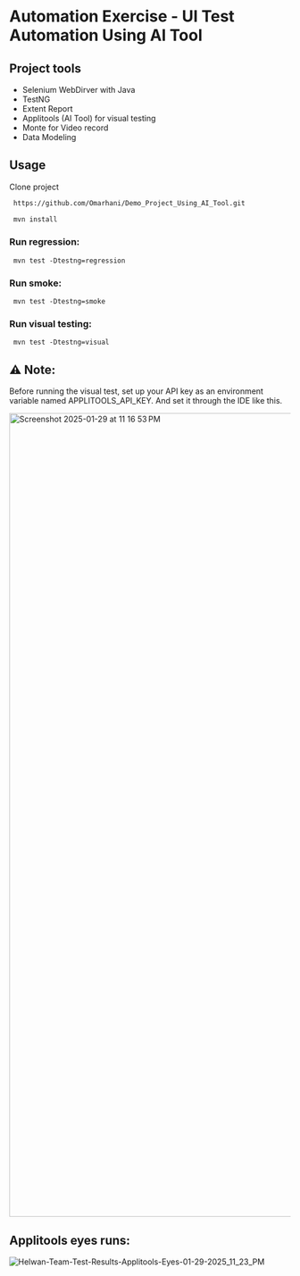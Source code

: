 # Automation Exercise - UI Test Automation Using AI Tool



## Project tools

- Selenium WebDirver with Java
- TestNG 
- Extent Report
- Applitools (AI Tool) for visual testing 
- Monte for Video record
- Data Modeling 




## Usage

Clone project
```bash
 https://github.com/Omarhani/Demo_Project_Using_AI_Tool.git
```
```bash
 mvn install
```

### Run regression:
```
 mvn test -Dtestng=regression
```
### Run smoke:
```
 mvn test -Dtestng=smoke
```
### Run visual testing:
```
 mvn test -Dtestng=visual
```

 ## ⚠️ Note:

Before running the visual test, set up your API key as an environment variable named APPLITOOLS_API_KEY. 
And set it through the IDE like this.

<img width="1440" alt="Screenshot 2025-01-29 at 11 16 53 PM" src="https://github.com/user-attachments/assets/898e5bde-d0fe-4a6a-a5c6-61499d16dadf" />


## Applitools eyes runs:

![Helwan-Team-Test-Results-Applitools-Eyes-01-29-2025_11_23_PM](https://github.com/user-attachments/assets/957d578b-4733-4d21-8dca-667d5417b644)
